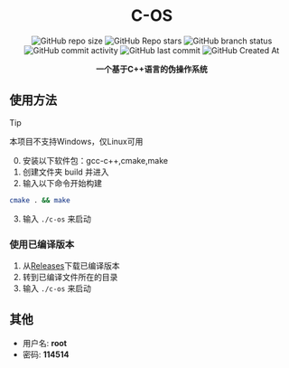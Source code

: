 <div align="center">

# C-OS
![GitHub repo size](https://img.shields.io/github/repo-size/Meltide/c-os)
![GitHub Repo stars](https://img.shields.io/github/stars/Meltide/c-os?style=flat)
![GitHub branch status](https://img.shields.io/github/checks-status/Meltide/c-os/main)
![GitHub commit activity](https://img.shields.io/github/commit-activity/t/Meltide/c-os)
![GitHub last commit](https://img.shields.io/github/last-commit/Meltide/c-os)
![GitHub Created At](https://img.shields.io/github/created-at/Meltide/c-os) 

**一个基于C++语言的伪操作系统**

</div>

## 使用方法
> [!TIP]
> 本项目不支持Windows，仅Linux可用

0. 安装以下软件包：gcc-c++,cmake,make
1. 创建文件夹 build 并进入
2. 输入以下命令开始构建
```Bash
cmake . && make
```
3. 输入 `./c-os` 来启动

### 使用已编译版本
1. 从[Releases](https://github.com/Meltide/c-os/release)下载已编译版本
2. 转到已编译文件所在的目录
3. 输入 `./c-os` 来启动
## 其他
- 用户名: **root**
- 密码: **114514**
